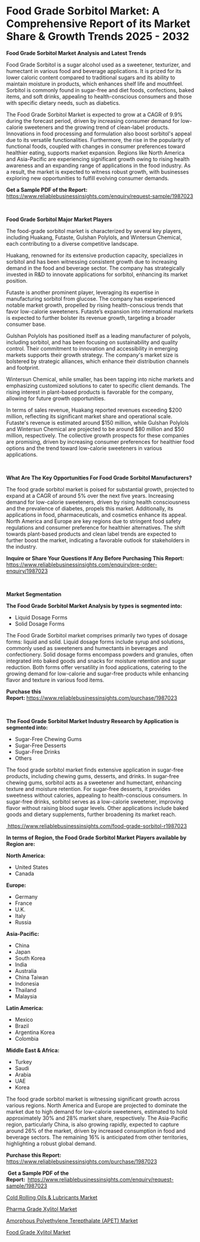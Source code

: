 <p><h1>Food Grade Sorbitol Market: A Comprehensive Report of its Market Share & Growth Trends 2025 - 2032</h1></p><p><strong>Food Grade Sorbitol Market Analysis and Latest Trends</strong></p>
<p><p>Food Grade Sorbitol is a sugar alcohol used as a sweetener, texturizer, and humectant in various food and beverage applications. It is prized for its lower caloric content compared to traditional sugars and its ability to maintain moisture in products, which enhances shelf life and mouthfeel. Sorbitol is commonly found in sugar-free and diet foods, confections, baked items, and soft drinks, appealing to health-conscious consumers and those with specific dietary needs, such as diabetics.</p><p>The Food Grade Sorbitol Market is expected to grow at a CAGR of 9.9% during the forecast period, driven by increasing consumer demand for low-calorie sweeteners and the growing trend of clean-label products. Innovations in food processing and formulation also boost sorbitol's appeal due to its versatile functionalities. Furthermore, the rise in the popularity of functional foods, coupled with changes in consumer preferences toward healthier eating, supports market expansion. Regions like North America and Asia-Pacific are experiencing significant growth owing to rising health awareness and an expanding range of applications in the food industry. As a result, the market is expected to witness robust growth, with businesses exploring new opportunities to fulfill evolving consumer demands.</p></p>
<p><strong>Get a Sample PDF of the Report:&nbsp;</strong> <a href="https://www.reliablebusinessinsights.com/enquiry/request-sample/1987023?utm_campaign=96&utm_medium=2&utm_source=Github&utm_content=ia&utm_term=04022025&utm_id=food-grade-sorbitol">https://www.reliablebusinessinsights.com/enquiry/request-sample/1987023</a></p>
<p>&nbsp;</p>
<p><strong>Food Grade Sorbitol Major Market Players</strong></p>
<p><p>The food-grade sorbitol market is characterized by several key players, including Huakang, Futaste, Gulshan Polylols, and Wintersun Chemical, each contributing to a diverse competitive landscape. </p><p>Huakang, renowned for its extensive production capacity, specializes in sorbitol and has been witnessing consistent growth due to increasing demand in the food and beverage sector. The company has strategically invested in R&D to innovate applications for sorbitol, enhancing its market position. </p><p>Futaste is another prominent player, leveraging its expertise in manufacturing sorbitol from glucose. The company has experienced notable market growth, propelled by rising health-conscious trends that favor low-calorie sweeteners. Futaste’s expansion into international markets is expected to further bolster its revenue growth, targeting a broader consumer base. </p><p>Gulshan Polylols has positioned itself as a leading manufacturer of polyols, including sorbitol, and has been focusing on sustainability and quality control. Their commitment to innovation and accessibility in emerging markets supports their growth strategy. The company's market size is bolstered by strategic alliances, which enhance their distribution channels and footprint.</p><p>Wintersun Chemical, while smaller, has been tapping into niche markets and emphasizing customized solutions to cater to specific client demands. The rising interest in plant-based products is favorable for the company, allowing for future growth opportunities.</p><p>In terms of sales revenue, Huakang reported revenues exceeding $200 million, reflecting its significant market share and operational scale. Futaste's revenue is estimated around $150 million, while Gulshan Polylols and Wintersun Chemical are projected to be around $80 million and $50 million, respectively. The collective growth prospects for these companies are promising, driven by increasing consumer preferences for healthier food options and the trend toward low-calorie sweeteners in various applications.</p></p>
<p>&nbsp;</p>
<p><strong>What Are The Key Opportunities For Food Grade Sorbitol Manufacturers?</strong></p>
<p><p>The food grade sorbitol market is poised for substantial growth, projected to expand at a CAGR of around 5% over the next five years. Increasing demand for low-calorie sweeteners, driven by rising health consciousness and the prevalence of diabetes, propels this market. Additionally, its applications in food, pharmaceuticals, and cosmetics enhance its appeal. North America and Europe are key regions due to stringent food safety regulations and consumer preference for healthier alternatives. The shift towards plant-based products and clean label trends are expected to further boost the market, indicating a favorable outlook for stakeholders in the industry.</p></p>
<p><strong>Inquire or Share Your Questions If Any Before Purchasing This Report:</strong> <a href="https://www.reliablebusinessinsights.com/enquiry/pre-order-enquiry/1987023?utm_campaign=96&utm_medium=2&utm_source=Github&utm_content=ia&utm_term=04022025&utm_id=food-grade-sorbitol">https://www.reliablebusinessinsights.com/enquiry/pre-order-enquiry/1987023</a></p>
<p>&nbsp;</p>
<p><strong>Market Segmentation</strong></p>
<p><strong>The Food Grade Sorbitol Market Analysis by types is segmented into:</strong></p>
<p><ul><li>Liquid Dosage Forms</li><li>Solid Dosage Forms</li></ul></p>
<p><p>The Food Grade Sorbitol market comprises primarily two types of dosage forms: liquid and solid. Liquid dosage forms include syrup and solutions, commonly used as sweeteners and humectants in beverages and confectionery. Solid dosage forms encompass powders and granules, often integrated into baked goods and snacks for moisture retention and sugar reduction. Both forms offer versatility in food applications, catering to the growing demand for low-calorie and sugar-free products while enhancing flavor and texture in various food items.</p></p>
<p><strong>Purchase this Report:&nbsp;</strong><a href="https://www.reliablebusinessinsights.com/purchase/1987023?utm_campaign=96&utm_medium=2&utm_source=Github&utm_content=ia&utm_term=04022025&utm_id=food-grade-sorbitol">https://www.reliablebusinessinsights.com/purchase/1987023</a></p>
<p>&nbsp;</p>
<p><strong>The Food Grade Sorbitol Market Industry Research by Application is segmented into:</strong></p>
<p><ul><li>Sugar-Free Chewing Gums</li><li>Sugar-Free Desserts</li><li>Sugar-Free Drinks</li><li>Others</li></ul></p>
<p><p>The food grade sorbitol market finds extensive application in sugar-free products, including chewing gums, desserts, and drinks. In sugar-free chewing gums, sorbitol acts as a sweetener and humectant, enhancing texture and moisture retention. For sugar-free desserts, it provides sweetness without calories, appealing to health-conscious consumers. In sugar-free drinks, sorbitol serves as a low-calorie sweetener, improving flavor without raising blood sugar levels. Other applications include baked goods and dietary supplements, further broadening its market reach.</p></p>
<p><a href="https://www.reliablebusinessinsights.com/food-grade-sorbitol-r1987023?utm_campaign=96&utm_medium=2&utm_source=Github&utm_content=ia&utm_term=04022025&utm_id=food-grade-sorbitol">&nbsp;https://www.reliablebusinessinsights.com/food-grade-sorbitol-r1987023</a></p>
<p><strong>In terms of Region, the Food Grade Sorbitol Market Players available by Region are:</strong></p>
<p>
    <p> <strong> North America: </strong>
        <ul>
            <li>United States</li>
            <li>Canada</li>
        </ul>
        </p> 
    <p> <strong> Europe: </strong>
        <ul>
            <li>Germany</li>
            <li>France</li>
            <li>U.K.</li>
            <li>Italy</li>
            <li>Russia</li>
        </ul>
        </p> 
    <p> <strong> Asia-Pacific: </strong>
        <ul>
            <li>China</li>
            <li>Japan</li>
            <li>South Korea</li>
            <li>India</li>
            <li>Australia</li>
            <li>China Taiwan</li>
            <li>Indonesia</li>
            <li>Thailand</li>
            <li>Malaysia</li>
        </ul>
        </p> 
    <p> <strong> Latin America: </strong>
        <ul>
            <li>Mexico</li>
            <li>Brazil</li>
            <li>Argentina Korea</li>
            <li>Colombia</li>
        </ul>
        </p> 
    <p> <strong> Middle East & Africa: </strong>
        <ul>
            <li>Turkey</li>
            <li>Saudi</li>
            <li>Arabia</li>
            <li>UAE</li>
            <li>Korea</li>
        </ul>
    </p>
    </p>
<p><p>The food grade sorbitol market is witnessing significant growth across various regions. North America and Europe are projected to dominate the market due to high demand for low-calorie sweeteners, estimated to hold approximately 30% and 28% market share, respectively. The Asia-Pacific region, particularly China, is also growing rapidly, expected to capture around 26% of the market, driven by increased consumption in food and beverage sectors. The remaining 16% is anticipated from other territories, highlighting a robust global demand.</p></p>
<p><strong>Purchase this Report: </strong><a href="https://www.reliablebusinessinsights.com/purchase/1987023?utm_campaign=96&utm_medium=2&utm_source=Github&utm_content=ia&utm_term=04022025&utm_id=food-grade-sorbitol">https://www.reliablebusinessinsights.com/purchase/1987023</a></p>
<p>&nbsp;<strong>Get a Sample PDF of the Report:&nbsp;&nbsp;</strong><a href="https://www.reliablebusinessinsights.com/enquiry/request-sample/1987023?utm_campaign=96&utm_medium=2&utm_source=Github&utm_content=ia&utm_term=04022025&utm_id=food-grade-sorbitol">https://www.reliablebusinessinsights.com/enquiry/request-sample/1987023</a></p>
<p><strong></strong></p>
<p><p><a href="https://github.com/binnazcassam/Market-Research-Report-List-1/blob/main/cold-rolling-oils-lubricants-market.md?utm_campaign=96&utm_medium=2&utm_source=Github&utm_content=ia&utm_term=04022025&utm_id=food-grade-sorbitol">Cold Rolling Oils & Lubricants Market</a></p><p><a href="https://github.com/beroxiluwaya/Market-Research-Report-List-1/blob/main/pharma-grade-xylitol-market.md?utm_campaign=96&utm_medium=2&utm_source=Github&utm_content=ia&utm_term=04022025&utm_id=food-grade-sorbitol">Pharma Grade Xylitol Market</a></p><p><a href="https://github.com/meuskocov/Market-Research-Report-List-1/blob/main/amorphous-polyethylene-terepthalate-apet-market.md?utm_campaign=96&utm_medium=2&utm_source=Github&utm_content=ia&utm_term=04022025&utm_id=food-grade-sorbitol">Amorphous Polyethylene Terepthalate (APET) Market</a></p><p><a href="https://github.com/genayziben/Market-Research-Report-List-1/blob/main/food-grade-xylitol-market.md?utm_campaign=96&utm_medium=2&utm_source=Github&utm_content=ia&utm_term=04022025&utm_id=food-grade-sorbitol">Food Grade Xylitol Market</a></p></p>